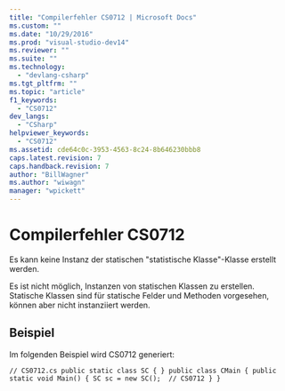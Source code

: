 ```yaml
---
title: "Compilerfehler CS0712 | Microsoft Docs"
ms.custom: ""
ms.date: "10/29/2016"
ms.prod: "visual-studio-dev14"
ms.reviewer: ""
ms.suite: ""
ms.technology: 
  - "devlang-csharp"
ms.tgt_pltfrm: ""
ms.topic: "article"
f1_keywords: 
  - "CS0712"
dev_langs: 
  - "CSharp"
helpviewer_keywords: 
  - "CS0712"
ms.assetid: cde64c0c-3953-4563-8c24-8b646230bbb8
caps.latest.revision: 7
caps.handback.revision: 7
author: "BillWagner"
ms.author: "wiwagn"
manager: "wpickett"
---
```

# Compilerfehler CS0712
Es kann keine Instanz der statischen "statistische Klasse"\-Klasse erstellt werden.  
  
 Es ist nicht möglich,  Instanzen von statischen Klassen zu erstellen. Statische Klassen sind für statische Felder und Methoden vorgesehen, können aber nicht instanziiert werden.  
  
## Beispiel  
 Im folgenden Beispiel wird CS0712 generiert:  
  
```  
// CS0712.cs public static class SC { } public class CMain { public static void Main() { SC sc = new SC();  // CS0712 } }  
```